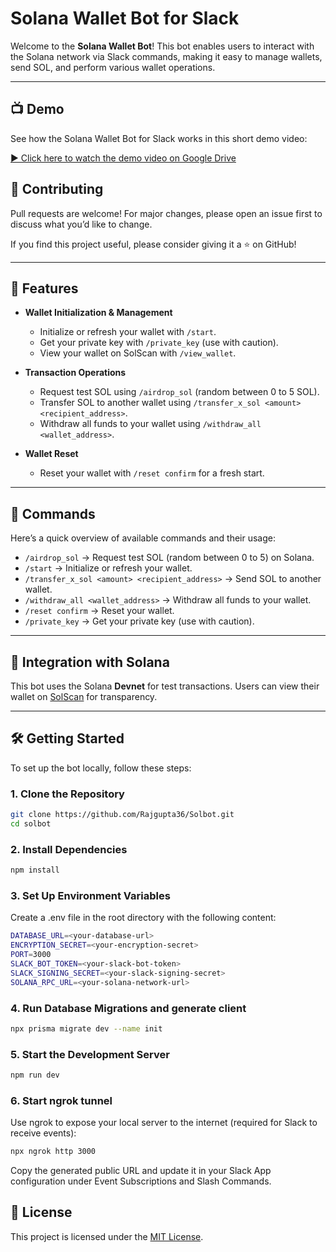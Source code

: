 # Solana Wallet Bot for Slack

Welcome to the **Solana Wallet Bot**! This bot enables users to interact with the Solana network via Slack commands, making it easy to manage wallets, send SOL, and perform various wallet operations.

---

## 📺 Demo

See how the Solana Wallet Bot for Slack works in this short demo video:

[▶️ Click here to watch the demo video on Google Drive](https://drive.google.com/file/d/1vYNMFkkoUl_GYcmZnMNg73b3D4QfmpIy/view?usp=sharing)

## 📢 Contributing

Pull requests are welcome! For major changes, please open an issue first to discuss what you’d like to change.

If you find this project useful, please consider giving it a ⭐️ on GitHub!

---

## 🚀 Features

- **Wallet Initialization & Management**
  - Initialize or refresh your wallet with `/start`.
  - Get your private key with `/private_key` (use with caution).
  - View your wallet on SolScan with `/view_wallet`.

- **Transaction Operations**
  - Request test SOL using `/airdrop_sol` (random between 0 to 5 SOL).
  - Transfer SOL to another wallet using `/transfer_x_sol <amount> <recipient_address>`.
  - Withdraw all funds to your wallet using `/withdraw_all <wallet_address>`.

- **Wallet Reset**
  - Reset your wallet with `/reset confirm` for a fresh start.

---

## 💬 Commands

Here’s a quick overview of available commands and their usage:

- `/airdrop_sol` → Request test SOL (random between 0 to 5) on Solana.
- `/start` → Initialize or refresh your wallet.
- `/transfer_x_sol <amount> <recipient_address>` → Send SOL to another wallet.
- `/withdraw_all <wallet_address>` → Withdraw all funds to your wallet.
- `/reset confirm` → Reset your wallet.
- `/private_key` → Get your private key (use with caution).

---

## 🔗 Integration with Solana

This bot uses the Solana **Devnet** for test transactions. Users can view their wallet on [SolScan](https://solscan.io) for transparency.

---

## 🛠 Getting Started

To set up the bot locally, follow these steps:

### 1. Clone the Repository

```bash
git clone https://github.com/Rajgupta36/Solbot.git
cd solbot

```
### 2. Install Dependencies

```sh
npm install
```

### 3. Set Up Environment Variables
Create a .env file in the root directory with the following content:
```sh
DATABASE_URL=<your-database-url>
ENCRYPTION_SECRET=<your-encryption-secret>
PORT=3000
SLACK_BOT_TOKEN=<your-slack-bot-token>
SLACK_SIGNING_SECRET=<your-slack-signing-secret>
SOLANA_RPC_URL=<your-solana-network-url>
```
### 4. Run Database Migrations and generate client
```sh
npx prisma migrate dev --name init
```

### 5. Start the Development Server
```sh
npm run dev
```

### 6. Start ngrok tunnel
Use ngrok to expose your local server to the internet (required for Slack to receive events):
```sh
npx ngrok http 3000
```
Copy the generated public URL and update it in your Slack App configuration under Event Subscriptions and Slash Commands.

## 📝 License

This project is licensed under the [MIT License](./LICENSE).